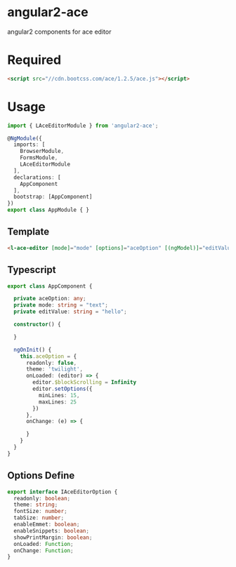 # angular2-ace
angular2 components for ace editor

# Required
```html
<script src="//cdn.bootcss.com/ace/1.2.5/ace.js"></script>
```

# Usage
```typescript
import { LAceEditorModule } from 'angular2-ace';

@NgModule({
  imports: [
    BrowserModule,
    FormsModule,
    LAceEditorModule
  ],
  declarations: [
    AppComponent
  ],
  bootstrap: [AppComponent]
})
export class AppModule { }
```

## Template
```html
<l-ace-editor [mode]="mode" [options]="aceOption" [(ngModel)]="editValue"></l-ace-editor>
```

## Typescript
```typescript
export class AppComponent {

  private aceOption: any;
  private mode: string = "text";
  private editValue: string = "hello";

  constructor() {

  }

  ngOnInit() {
    this.aceOption = {
      readonly: false,
      theme: 'twilight',
      onLoaded: (editor) => {
        editor.$blockScrolling = Infinity
        editor.setOptions({
          minLines: 15,
          maxLines: 25
        })
      },
      onChange: (e) => {

      }
    }
  }
}
```

## Options Define 
```typescript
export interface IAceEditorOption {
  readonly: boolean;
  theme: string;
  fontSize: number;  
  tabSize: number;
  enableEmmet: boolean;
  enableSnippets: boolean;
  showPrintMargin: boolean;
  onLoaded: Function;
  onChange: Function;
}
```